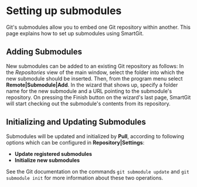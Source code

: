 # Setting up submodules

Git's submodules allow you to embed one Git repository within another.
This page explains how to set up submodules using SmartGit.

## Adding Submodules

New submodules can be added to an existing Git repository as follows: In
the *Repositories* view of the main window, select the folder into which
the new submodule should be inserted. Then, from the program menu select
**Remote|Submodule|Add**. In the wizard that shows up, specify a folder
name for the new submodule and a URL pointing to the submodule's
repository. On pressing the Finish button on the wizard's last page,
SmartGit will start checking out the submodule's contents from its
repository.

## Initializing and Updating Submodules

Submodules will be updated and initialized by **Pull**, according to
following options which can be configured in **Repository|Settings**:

  - **Update registered submodules**
  - **Initialize new submodules**

See the Git documentation on the commands `git submodule update` and
`git submodule init` for more information about these two operations.
